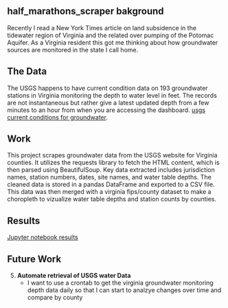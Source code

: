 ## half_marathons_scraper bakground

Recently I read a New York Times article on land subsidence in the tidewater region of Virginia and the related over pumping of the Potomac Aquifer. As a Virginia resident this got me thinking about how groundwater sources are monitored in the state I call home.

## The Data

   The USGS happens to have current condition data on 193 groundwater stations in Virginia monitoring the depth to water level in feet. The records are not instantaneous but rather give a latest updated depth from a few minutes to an hour from when you are accessing the dashboard. [usgs current conditions for groundwater](https://waterdata.usgs.gov/va/nwis/current/?type=gw).


## Work 
This project scrapes groundwater data from the USGS website for Virginia counties. It utilizes the requests library to fetch the HTML content, which is then parsed using BeautifulSoup. Key data extracted includes jurisdiction names, station numbers, dates, site names, and water table depths. The cleaned data is stored in a pandas DataFrame and exported to a CSV file. This data was then merged with a virginia fips/county dataset to make a choropleth to vizualize water table depths and station counts by counties.

## Results
[Jupyter notebook results](https://lukeschneider7.github.io/va_groundwater/va_groundwater_scraper.ipynb)

## Future Work
5. **Automate retrieval of USGS water Data** 
   - I want to use a crontab to get the virginia groundwater monitoring depth data daily so that I can start to analzye changes over time and compare by county
